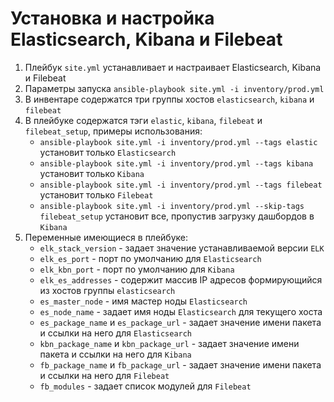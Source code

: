 # Установка и настройка Elasticsearch, Kibana и Filebeat

1. Плейбук `site.yml` устанавливает и настраивает Elasticsearch, Kibana и Filebeat
2. Параметры запуска `ansible-playbook site.yml -i inventory/prod.yml`
3. В инвентаре содержатся три группы хостов `elasticsearch`, `kibana` и `filebeat`
4. В плейбуке содержатся тэги `elastic`, `kibana`, `filebeat` и `filebeat_setup`, примеры использования:
    - `ansible-playbook site.yml -i inventory/prod.yml --tags elastic` установит только `Elasticsearch`
    - `ansible-playbook site.yml -i inventory/prod.yml --tags kibana` установит только `Kibana`
    - `ansible-playbook site.yml -i inventory/prod.yml --tags filebeat` установит только `Filebeat`
    - `ansible-playbook site.yml -i inventory/prod.yml --skip-tags filebeat_setup` установит все, пропустив загрузку дашбордов в `Kibana`
5. Переменные имеющиеся в плейбуке:
   - `elk_stack_version` - задает значение устанавливаемой версии `ELK`
   - `elk_es_port` - порт по умолчанию для `Elasticsearch`
   - `elk_kbn_port` - порт по умолчанию для `Kibana`
   - `elk_es_addresses` - содержит массив IP адресов формирующийся из хостов группы `elasticsearch`
   - `es_master_node` - имя мастер ноды `Elasticsearch`
   - `es_node_name` - задает имя ноды `Elasticsearch` для текущего хоста
   - `es_package_name` и `es_package_url` - задает значение имени пакета и ссылки на него для `Elasticsearch`
   - `kbn_package_name` и `kbn_package_url` - задает значение имени пакета и ссылки на него для `Kibana`
   - `fb_package_name` и `fb_package_url` - задает значение имени пакета и ссылки на него для `Filebeat`
   - `fb_modules` - задает список модулей для `Filebeat`